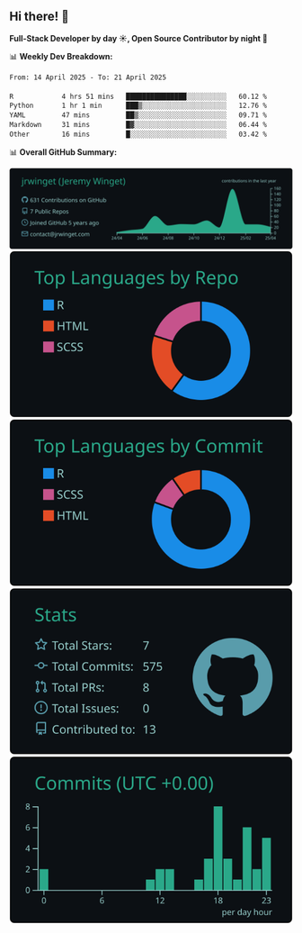 ## Hi there! 👋

**Full-Stack Developer by day ☀️, Open Source Contributor by night 🌙**

📊 **Weekly Dev Breakdown:**
<!--START_SECTION:waka-->

```txt
From: 14 April 2025 - To: 21 April 2025

R            4 hrs 51 mins   ███████████████░░░░░░░░░░   60.12 %
Python       1 hr 1 min      ███▒░░░░░░░░░░░░░░░░░░░░░   12.76 %
YAML         47 mins         ██▒░░░░░░░░░░░░░░░░░░░░░░   09.71 %
Markdown     31 mins         █▓░░░░░░░░░░░░░░░░░░░░░░░   06.44 %
Other        16 mins         █░░░░░░░░░░░░░░░░░░░░░░░░   03.42 %
```

<!--END_SECTION:waka-->

📊 **Overall GitHub Summary:**

[![](https://raw.githubusercontent.com/jrwinget/jrwinget/main/profile-summary-card-output/gotham/0-profile-details.svg)](https://github.com/vn7n24fzkq/github-profile-summary-cards)
[![](https://raw.githubusercontent.com/jrwinget/jrwinget/main/profile-summary-card-output/gotham/1-repos-per-language.svg)](https://github.com/vn7n24fzkq/github-profile-summary-cards) [![](https://raw.githubusercontent.com/jrwinget/jrwinget/main/profile-summary-card-output/gotham/2-most-commit-language.svg)](https://github.com/vn7n24fzkq/github-profile-summary-cards)
[![](https://raw.githubusercontent.com/jrwinget/jrwinget/main/profile-summary-card-output/gotham/3-stats.svg)](https://github.com/vn7n24fzkq/github-profile-summary-cards) [![](https://raw.githubusercontent.com/jrwinget/jrwinget/main/profile-summary-card-output/gotham/4-productive-time.svg)](https://github.com/vn7n24fzkq/github-profile-summary-cards)
